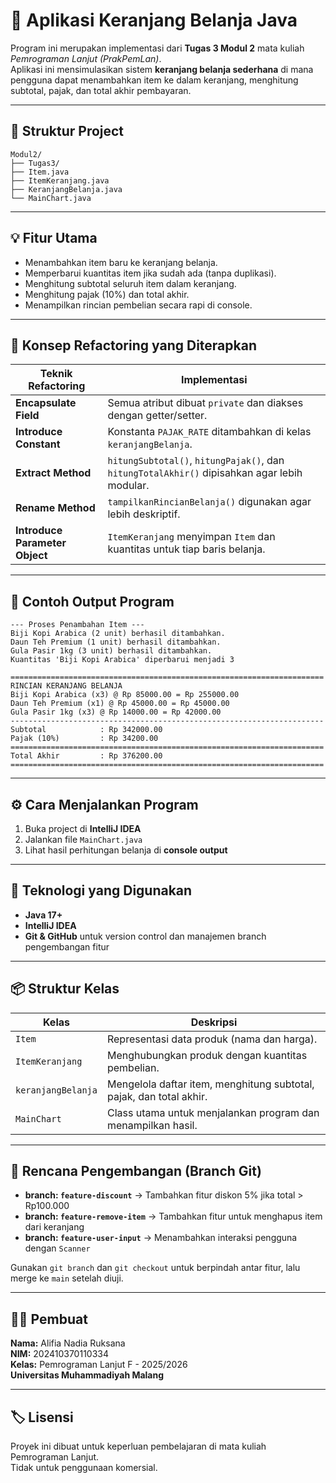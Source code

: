 # 🛒 Aplikasi Keranjang Belanja Java

Program ini merupakan implementasi dari **Tugas 3 Modul 2** mata kuliah *Pemrograman Lanjut (PrakPemLan)*.  
Aplikasi ini mensimulasikan sistem **keranjang belanja sederhana** di mana pengguna dapat menambahkan item ke dalam keranjang, menghitung subtotal, pajak, dan total akhir pembayaran.

---

## 📂 Struktur Project

```
Modul2/
├── Tugas3/
├── Item.java
├── ItemKeranjang.java
├── KeranjangBelanja.java
└── MainChart.java
```


---

## 💡 Fitur Utama

- Menambahkan item baru ke keranjang belanja.
- Memperbarui kuantitas item jika sudah ada (tanpa duplikasi).
- Menghitung subtotal seluruh item dalam keranjang.
- Menghitung pajak (10%) dan total akhir.
- Menampilkan rincian pembelian secara rapi di console.

---

## 🧠 Konsep Refactoring yang Diterapkan

| Teknik Refactoring | Implementasi |
|--------------------|--------------|
| **Encapsulate Field** | Semua atribut dibuat `private` dan diakses dengan getter/setter. |
| **Introduce Constant** | Konstanta `PAJAK_RATE` ditambahkan di kelas `keranjangBelanja`. |
| **Extract Method** | `hitungSubtotal()`, `hitungPajak()`, dan `hitungTotalAkhir()` dipisahkan agar lebih modular. |
| **Rename Method** | `tampilkanRincianBelanja()` digunakan agar lebih deskriptif. |
| **Introduce Parameter Object** | `ItemKeranjang` menyimpan `Item` dan kuantitas untuk tiap baris belanja. |

---

## 🧾 Contoh Output Program

```
--- Proses Penambahan Item ---
Biji Kopi Arabica (2 unit) berhasil ditambahkan.
Daun Teh Premium (1 unit) berhasil ditambahkan.
Gula Pasir 1kg (3 unit) berhasil ditambahkan.
Kuantitas 'Biji Kopi Arabica' diperbarui menjadi 3

======================================================================
RINCIAN KERANJANG BELANJA
Biji Kopi Arabica (x3) @ Rp 85000.00 = Rp 255000.00
Daun Teh Premium (x1) @ Rp 45000.00 = Rp 45000.00
Gula Pasir 1kg (x3) @ Rp 14000.00 = Rp 42000.00
----------------------------------------------------------------------
Subtotal            : Rp 342000.00
Pajak (10%)         : Rp 34200.00
======================================================================
Total Akhir         : Rp 376200.00
======================================================================
```


---

## ⚙️ Cara Menjalankan Program

1. Buka project di **IntelliJ IDEA**
2. Jalankan file `MainChart.java`
3. Lihat hasil perhitungan belanja di **console output**

---

## 🧰 Teknologi yang Digunakan

- **Java 17+**
- **IntelliJ IDEA**
- **Git & GitHub** untuk version control dan manajemen branch pengembangan fitur

---

## 📦 Struktur Kelas

| Kelas | Deskripsi |
|--------|------------|
| `Item` | Representasi data produk (nama dan harga). |
| `ItemKeranjang` | Menghubungkan produk dengan kuantitas pembelian. |
| `keranjangBelanja` | Mengelola daftar item, menghitung subtotal, pajak, dan total akhir. |
| `MainChart` | Class utama untuk menjalankan program dan menampilkan hasil. |

---

## 🧩 Rencana Pengembangan (Branch Git)

- **branch: `feature-discount`** → Tambahkan fitur diskon 5% jika total > Rp100.000
- **branch: `feature-remove-item`** → Tambahkan fitur untuk menghapus item dari keranjang
- **branch: `feature-user-input`** → Menambahkan interaksi pengguna dengan `Scanner`

Gunakan `git branch` dan `git checkout` untuk berpindah antar fitur, lalu merge ke `main` setelah diuji.

---

## 👨‍💻 Pembuat

**Nama:** Alifia Nadia Ruksana  
**NIM:** 202410370110334  
**Kelas:** Pemrograman Lanjut F - 2025/2026  
**Universitas Muhammadiyah Malang**

---

## 🏷️ Lisensi

Proyek ini dibuat untuk keperluan pembelajaran di mata kuliah Pemrograman Lanjut.  
Tidak untuk penggunaan komersial.
